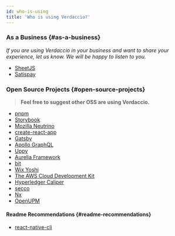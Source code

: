 ```yaml
---
id: who-is-using
title: 'Who is using Verdaccio?'
---
```


### As a Business {#as-a-business}

_If you are using Verdaccio in your business and want to share your experience, let us know. We will be happy to listen to you._

- [SheetJS](https://sheetjs.com/)
- [Satispay](https://www.satispay.com/)

### Open Source Projects {#open-source-projects}

> **Feel free to suggest other OSS are using Verdaccio.**

- [pnpm](https://pnpm.js.org/)
- [Storybook](https://storybook.js.org/)
- [Mozilla Neutrino](https://neutrinojs.org/)
- [create-react-app](https://github.com/facebook/create-react-app/blob/master/CONTRIBUTING.md#contributing-to-e2e-end-to-end-tests)
- [Gatsby](https://github.com/gatsbyjs/gatsby)
- [Apollo GraphQL](https://github.com/apollographql)
- [Uppy](https://github.com/transloadit/uppy)
- [Aurelia Framework](https://github.com/aurelia/framework)
- [bit](https://github.com/teambit/bit)
- [Wix Yoshi](https://github.com/wix/yoshi)
- [The AWS Cloud Development Kit](https://github.com/awslabs/aws-cdk)
- [Hyperledger Caliper](https://github.com/hyperledger/caliper)
- [secco](https://secco.lekoarts.de)
- [Nx](https://nx.dev/)
- [OpenUPM](https://openupm.com/docs/)

#### Readme Recommendations {#readme-recommendations}

- [react-native-cli](https://github.com/react-native-community/react-native-cli/blob/master/CONTRIBUTING.md)
